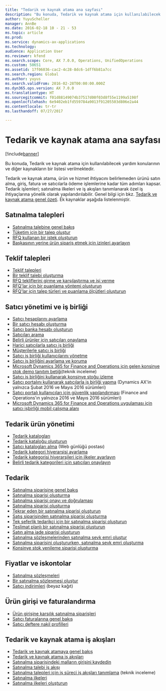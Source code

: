 ```yaml
---
title: "Tedarik ve kaynak atama ana sayfası"
description: "Bu konuda, Tedarik ve kaynak atama için kullanılabilecek yardım konularının ve diğer kaynakların bir listesi verilmektedir."
author: YuyuScheller
manager: AnnBe
ms.date: 2016-02-18 10 - 21 - 53
ms.topic: article
ms.prod: 
ms.service: dynamics-ax-applications
ms.technology: 
audience: Application User
ms.reviewer: kfend
ms.search.scope: Core, AX 7.0.0, Operations, UnifiedOperations
ms.custom: 50651
ms.assetid: 17f06036-cac2-4c28-8dc6-1dff6b81a7cc
ms.search.region: Global
ms.author: yuyus
ms.search.validFrom: 2016-02-28T00:00:00.000Z
ms.dyn365.ops.version: AX 7.0.0
ms.translationtype: HT
ms.sourcegitcommit: f01d88149074b37517d00f03d8f55e1199a5198f
ms.openlocfilehash: 6e9402eb1fd559784a9013f91205503d806e2a44
ms.contentlocale: tr-tr
ms.lasthandoff: 07/27/2017

---
```


# <a name="procurement-and-sourcing-home-page"></a>Tedarik ve kaynak atama ana sayfası

[!include[banner](../includes/banner.md)]


Bu konuda, Tedarik ve kaynak atama için kullanılabilecek yardım konularının ve diğer kaynakların bir listesi verilmektedir.

Tedarik ve kaynak atama, ürün ve hizmet ihtiyacını belirlemeden ürünü satın alma, giriş, fatura ve satıcılarla ödeme işlemlerine kadar tüm adımları kapsar. Tedarik işlemleri; satınalma ilkeleri ve iş akışları tanımlanarak özel iş ihtiyaçlarına yönelik olarak yapılandırılabilir. Genel bilgi için bkz. [Tedarik ve kaynak atama genel özeti](procurement-sourcing-overview.md). Ek kaynaklar aşağıda listelenmiştir.

## <a name="purchase-requisitions"></a>Satınalma talepleri
-   [Satınalma talebine genel bakış](purchase-requisitions-overview.md)
-   [Tüketim için bir talep oluştur](/dynamics365/unified-operations/supply-chain/procurement/tasks/create-requisition-consumption)
-   [RFQ kullanan bir istek oluşturun](/dynamics365/unified-operations/supply-chain/procurement/tasks/create-requisition-uses-rfq)
-   [Başkasının yerine ürün sipariş etmek için izinleri ayarlayın](/dynamics365/unified-operations/supply-chain/procurement/tasks/set-up-permissions-ordering-products)

## <a name="requests-for-quotation"></a>Teklif talepleri
-   [Teklif talepleri](request-quotations.md)
-   [Bir teklif talebi oluşturma](/dynamics365/unified-operations/supply-chain/procurement/tasks/create-request-quotation)
-   [RFQ tekliflerini girme ve karşılaştırma ve işi verme](/dynamics365/unified-operations/supply-chain/procurement/tasks/enter-compare-rfq-bids-award-contracts)
-   [RFQ'lar için bir puanlama yöntemi oluşturun](/dynamics365/unified-operations/supply-chain/procurement/tasks/create-scoring-method-rfqs)
-   [RFQ'lar için talep türleri ve puanlama ölçütleri oluşturun](/dynamics365/unified-operations/supply-chain/procurement/tasks/create-solicitation-types-scoring-criteria-rfqs)

## <a name="vendor-management-and-collaboration"></a>Satıcı yönetimi ve iş birliği
-   [Satıcı hesaplarını ayarlama](set-up-vendor-accounts.md)
-   [Bir satıcı hesabı oluşturma](/dynamics365/unified-operations/supply-chain/procurement/tasks/create-vendor-account)
-   [Satıcı banka hesabı oluşturun](/dynamics365/unified-operations/supply-chain/procurement/tasks/create-vendor-bank-account)
-   [Satıcıları arama](/dynamics365/unified-operations/supply-chain/procurement/tasks/search-vendors)
-   [Belirli ürünler için satıcıları onaylama](/dynamics365/unified-operations/supply-chain/procurement/tasks/approve-vendors-specific-products)
-   [Harici satıcılarla satıcı iş birliği](vendor-collaboration-work-external-vendors.md)
-   [Müşterilerle satıcı iş birliği](vendor-collaboration-work-customers-dynamics-365-operations.md)
-   [Satıcı iş birliği kullanıcılarını yönetme](manage-vendor-collaboration-users.md)
-   [Satıcı iş birliğini ayarlama ve koruma](set-up-maintain-vendor-collaboration.md)
-   [Microsoft Dynamics 365 for Finance and Operations için gelen konsinye stok demo tanıtım betiği](https://mbs.microsoft.com/customersource/northamerica/AX/learning/documentation/white-papers/InboundConsignmentInventoryDemoScriptDynamics365Operations)(teknik inceleme)
-   [Satıcı iş birliğini kullanarak konsinye stoğu izleme](/dynamics365/unified-operations/supply-chain/inventory/tasks/monitor-consignment-inventory-vendor-collaboration)
-   [Satıcı portalını kullanarak satıcılarla iş birliği yapma](collaborate-vendors-vendor-portal.md) (Dynamics AX'in yalnızca Şubat 2016 ve Mayıs 2016 sürümleri)
-   [Satıcı portalı kullanıcıları için güvenlik yapılandırması](configure-security-vendor-portal-users.md) (Finance and Operations'ın yalnızca 2016 ve Mayıs 2016 sürümleri)
-   [Microsoft Dynamics 365 for Finance and Operations uygulaması için satıcı işbirliği mobil çalışma alanı](vendor-collaboration-mobile-workspace.md)

## <a name="procurement-product-management"></a>Tedarik ürün yönetimi
-   [Tedarik katalogları](procurement-catalogs.md)
-   [Tedarik kataloğu oluşturun](/dynamics365/unified-operations/supply-chain/procurement/tasks/create-procurement-catalog)
-   [Satıcı katalogları alma](https://blogs.msdn.microsoft.com/dynamicsaxscm/2016/05/25/vendor-catalogs-in-dynamics-ax/) (Web günlüğü postası)
-   [Tedarik kategori hiyerarşisi ayarlama](/dynamics365/unified-operations/supply-chain/procurement/tasks/set-up-procurement-category-hierarchy)
-   [Tedarik kategorisi hiyerarşileri için ilkeler ayarlayın](/dynamics365/unified-operations/supply-chain/procurement/tasks/set-up-policies-procurement-category-hierarchies)
-   [Belirli tedarik kategorileri için satıcıları onaylayın](/dynamics365/unified-operations/supply-chain/procurement/tasks/approve-vendors-specific-procurement-categories)

## <a name="procurement"></a>Tedarik
-   [Satınalma siparişine genel bakış](purchase-order-overview.md)
-   [Satınalma siparişi oluşturma](purchase-order-creation.md)
-   [Satınalma siparişi onayı ve doğrulaması](purchase-order-approval-confirmation.md)
-   [Satınalma siparişi oluşturma](/dynamics365/unified-operations/supply-chain/procurement/tasks/create-purchase-order)
-   [Tekrar eden bir satınalma siparişi oluşturun](/dynamics365/unified-operations/supply-chain/procurement/tasks/create-repeat-purchase-order)
-   [Satış siparişinden satınalma siparişi oluşturma](/dynamics365/unified-operations/supply-chain/sales-marketing/tasks/create-purchase-order-sales-order)
-   [Tek seferlik tedarikçi için bir satınalma siparişi oluşturun](/dynamics365/unified-operations/supply-chain/procurement/tasks/create-purchase-order-one-time-supplier)
-   [Teslimat planlı bir satınalma siparişi oluşturun](/dynamics365/unified-operations/supply-chain/procurement/tasks/create-purchase-order-delivery-schedule)
-   [Satın alma iade siparişi oluşturun](/dynamics365/unified-operations/supply-chain/procurement/tasks/create-purchase-return-order)
-   [Satınalma sözleşmelerinden satınalma sevk emri oluştur](/dynamics365/unified-operations/supply-chain/procurement/tasks/create-purchase-release-order-purchase-agreement)
-   [Satınalma siparişini oluştururken, satınalma sevk emri oluşturma](/dynamics365/unified-operations/supply-chain/procurement/tasks/create-purchase-release-order-creating-purchase-order)
-   [Konsinye stok yenileme siparişi oluşturma](/dynamics365/unified-operations/supply-chain/inventory/tasks/create-consignment-replenishment-order)

## <a name="prices-and-discounts"></a>Fiyatlar ve iskontolar
-   [Satınalma sözleşmeleri](purchase-agreements.md)
-   [Bir satınalma sözleşmesi oluştur](/dynamics365/unified-operations/supply-chain/procurement/tasks/create-purchase-agreement)
-   [Satıcı indirimleri](https://mbs.microsoft.com/customersource/northamerica/AX/learning/documentation/white-papers/Vendor_rebates) (beyaz kağıt)

## <a name="product-receipt-and-invoicing"></a>Ürün girişi ve faturalandırma
-   [Ürün girişine karşılık satınalma siparişleri](product-receipt-against-purchase-orders.md)
-   [Satıcı faturalarına genel bakış](/dynamics365/unified-operations/financials/accounts-payable/vendor-invoices-overview?toc=/dynamics365/unified-operations/supply-chain/toc.json)
-   [Satıcı deftere nakil profilleri](/dynamics365/unified-operations/financials/accounts-payable/vendor-posting-profiles?toc=/dynamics365/unified-operations/supply-chain/toc.json)

## <a name="procurement-and-sourcing-workflows"></a>Tedarik ve kaynak atama iş akışları
-   [Tedarik ve kaynak atamaya genel bakış](procurement-sourcing-overview.md)
-   [Tedarik ve kaynak atama iş akışları](procurement-sourcing-workflows.md)
-   [Satınalma siparişindeki malların girişini kaydedin](/dynamics365/unified-operations/supply-chain/procurement/tasks/record-receipt-goods-purchase-order)
-   [Satınalma talebi iş akışı](purchase-requisitions-workflow.md)
-   [Satınalma talepleri için iş süreci iş akışları tanımlama](https://mbs.microsoft.com/customersource/Global/AX/learning/documentation/white-papers/Defining_business_process_workflows_for_purchase_requisitions) (teknik inceleme)
-   [Satınalma ilkeleri](purchase-policies.md)
-   [Satınalma ilkeleri oluşturun](/dynamics365/unified-operations/supply-chain/procurement/tasks/create-purchasing-policies)








